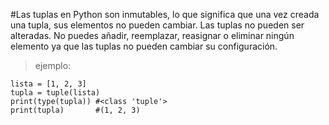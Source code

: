 #Las tuplas en Python son inmutables, lo que significa que una vez creada una tupla, sus elementos no pueden cambiar. Las tuplas no pueden ser alteradas. No puedes añadir, reemplazar, reasignar o eliminar ningún elemento ya que las tuplas no pueden cambiar su configuración.
>ejemplo:
```pythom
lista = [1, 2, 3]
tupla = tuple(lista)
print(type(tupla)) #<class 'tuple'>
print(tupla)       #(1, 2, 3)
```